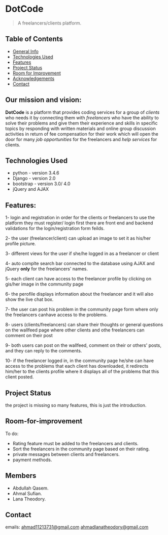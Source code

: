 # DotCode
> A freelancers/clients platform.

## Table of Contents
* [General Info](#our-mission)
* [Technologies Used](#technologies-used)
* [Features](#features)
* [Project Status](#project-status)
* [Room for Improvement](#room-for-improvement)
* [Acknowledgements](#members)
* [Contact](#contact)



## Our mission and vision:
**DotCode** is a platform that provides coding services for a group of *clients* who needs it by connecting them with *freelancers* who have the ability to solve their problems
and give them their experience and skills in specific topics by responding with written materials and online group discussion activities in return of fee compensation
for their work which will open the door for many *job opportunities* for the freelancers and *help services* for clients.


## Technologies Used
- python - version 3.4.6
- Django - version 2.0
- bootstrap - version 3.0/ 4.0
- jQuery and AJAX


## Features:

1- login and registration
in order for the clients or freelancers to use the platform they must register/ login first
there are front end and backend validations for the login/registration form feilds.

2- the user (freelancer/client) can upload an image to set it as his/her profile picture.

3- different views for the user if she/he logged in as a freelancer or client

4- auto complte search bar connected to the database using AJAX and jQuery **only** for the freelancers' names.

5- each client can have access to the freelancer profile by clicking on gis/her image in the community page

6- the perofile displays information about the freelancer and it will also show the live chat box.

7- the user can post his problem in the community page form where only the freelancers canhave access to the problems.

8- users (clients/freelancers) can share their thoughts or general questions on the wallfeed page where other clients and othe freelancers can comment on their post

9- both users can post on the wallfeed, comment on their or others' posts, and they can reply to the comments.

10- if the freelancer logged in, in the community page he/she can have access to the problems that each client has downloaded, 
it redirects him/her to the clients profile where it displays all of the problems that this client posted.


## Project Status
the project is missing so many features, this is just the introduction.

## Room-for-improvement
To do:
- Rating feature must be added to the freelancers and clients.
- Sort the freelancers in the community page based on their rating.
- private messages between clients and freelancers.
- payment methods.


## Members
- Abdullah Qasem.
- Ahmal Sufian.
- Lana Theodory.


## Contact
emails: ahmad11213731@gmail.com
ahmadlanatheodory@gmail.com




